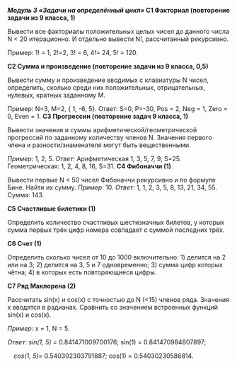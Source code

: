 ﻿***Модуль 3 «Задачи на определённый цикл»* С1 Факториал (повторение задачи из 9 класса, 1)** 

Вывести все факториалы положительных целых чисел до данного числа N < 20 итерационно.  И отдельно вывести N!, рассчитанный рекурсивно. 

Пример: 1! = 1, 2!=2, 3! = 6, 4!= 24, 5! = 120. 

**С2 Сумма и произведение (повторение задачи из 9 класса, 0,5)** 

Вывести сумму и произведение вводимых с клавиатуры N чисел, определить, сколько среди них положительных, отрицательных, нулевых, кратных заданному M. 

Пример: N=3, M=2, { 1, -6, 5}. Ответ: S=0, P=-30, Pos = 2, Neg = 1, Zero = 0, Even = 1. **С3 Прогрессии (повторение задач 9 класса, 1)** 

Вывести значения и суммы арифметической/геометрической прогрессий по заданному количеству членов  N. Значения первого члена и  разности/знаменателя могут быть вещественными. 

*Пример:* 1, 2, 5. *Ответ:* Арифметическая 1, 3, 5, 7, 9, S=25. Геометрическая: 1, 2, 4, 8, 16, S=31. **С4 Фибоначчи (1)** 

Вывести первые N < 50 чисел Фибоначчи рекурсивно и по формуле Бине. Найти их сумму. *Пример*: 10. *Ответ:* 1, 1, 2, 3, 5, 8, 13, 21, 34, 55. Сумма: 143. 

**С5 Счастливые билетики (1)** 

Определить количество счастливых шестизначных билетов, у которых сумма первых трёх цифр номера совпадает с суммой последних трёх. 

**С6 Счет (1)** 

Определить сколько чисел от 10 до 1000 включительно: 1) делится на 2 или на 3; 2) делится на 3, 5 и 7 одновременно; 3) сумма цифр которых чётна; 4) в которых есть повторяющиеся цифры. 

**С7 Ряд Маклорена (2)** 

Рассчитать sin(x) и cos(x) с точностью до N (<15) членов ряда. Значения x вводятся в радианах. Сравнить со значением встроенных функций sin(x) и cos(x). 

*Пример*: x = 1, N = 5.  

*Ответ: sin(1, 5) =* 0.841471009700176; sin(1) = 0.841470984807897; 

`  `*cos(1, 5)=* 0.540302303791887; cos(1) = 0.54030230586814. 

